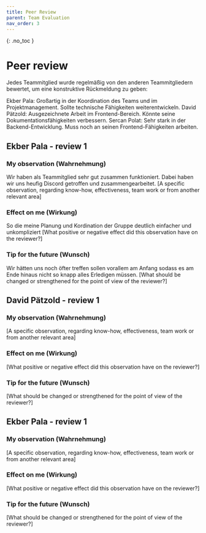```yaml
---
title: Peer Review
parent: Team Evaluation
nav_order: 3
---
```



{: .no_toc }
# Peer review
Jedes Teammitglied wurde regelmäßig von den anderen Teammitgliedern bewertet, um eine konstruktive Rückmeldung zu geben:

Ekber Pala: Großartig in der Koordination des Teams und im Projektmanagement. Sollte technische Fähigkeiten weiterentwickeln. David Pätzold: Ausgezeichnete Arbeit im Frontend-Bereich. Könnte seine Dokumentationsfähigkeiten verbessern. Sercan Polat: Sehr stark in der Backend-Entwicklung. Muss noch an seinen Frontend-Fähigkeiten arbeiten.
## Ekber Pala - review 1

### My observation (Wahrnehmung)

Wir haben als Teammitglied sehr gut zusammen funktioniert. Dabei haben wir uns heufig Discord getroffen und zusammengearbeitet. [A specific observation, regarding know-how, effectiveness, team work or from another relevant area]

### Effect on me (Wirkung)

So die meine Planung und Kordination der Gruppe deutlich einfacher und unkompliziert [What positive or negative effect did this observation have on the reviewer?]

### Tip for the future (Wunsch)
Wir hätten uns noch öfter treffen sollen vorallem am Anfang sodass es am Ende hinaus nicht so knapp alles Erledigen müssen.
[What should be changed or strengthened for the point of view of the reviewer?]

## David Pätzold - review 1

### My observation (Wahrnehmung)

[A specific observation, regarding know-how, effectiveness, team work or from another relevant area]

### Effect on me (Wirkung)

[What positive or negative effect did this observation have on the reviewer?]

### Tip for the future (Wunsch)

[What should be changed or strengthened for the point of view of the reviewer?]

## Ekber Pala - review 1

### My observation (Wahrnehmung)

 [A specific observation, regarding know-how, effectiveness, team work or from another relevant area]

### Effect on me (Wirkung)

 [What positive or negative effect did this observation have on the reviewer?]

### Tip for the future (Wunsch)

[What should be changed or strengthened for the point of view of the reviewer?]
